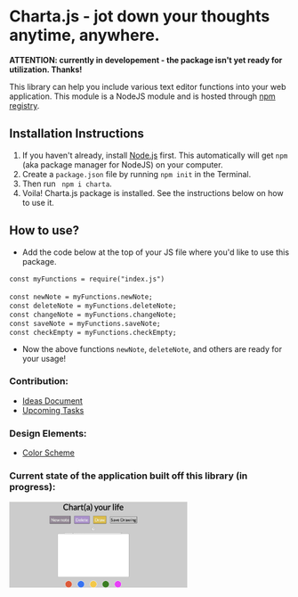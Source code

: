 # Charta.js - jot down your thoughts anytime, anywhere.

**ATTENTION: currently in developement - the package isn't yet ready for utilization. Thanks!** 

This library can help you include various text editor functions into your web application. This module is a NodeJS module and is hosted through [npm registry](https://www.npmjs.com/).

## Installation Instructions 
1) If you haven't already, install [Node.js](https://nodejs.org/en/) first. This automatically will get `npm` (aka package manager for NodeJS) on your computer. 
2) Create a `package.json` file by running `npm init` in the Terminal.  
2) Then run ` npm i charta`.
3) Voila! Charta.js package is installed. See the instructions below on how to use it. 

## How to use? 
* Add the code below at the top of your JS file where you'd like to use this package. 
```
const myFunctions = require("index.js")

const newNote = myFunctions.newNote;
const deleteNote = myFunctions.deleteNote;
const changeNote = myFunctions.changeNote;
const saveNote = myFunctions.saveNote;
const checkEmpty = myFunctions.checkEmpty;
```
* Now the above functions `newNote`, `deleteNote`, and others are ready for your usage! 


### Contribution: 

* [Ideas Document](IDEAS.md) 
* [Upcoming Tasks](TODO.md)

### Design Elements:

* [Color Scheme](https://coolors.co/ffffff-b18fcf-978897-e1bc29) 

### Current state of the application built off this library (in progress): 

<img src="media/screen5.png" width="320" >

